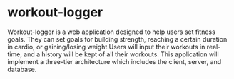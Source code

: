 # workout-logger

Workout-logger is a web application designed to help users set fitness goals. They can set goals for building strength, reaching a certain duration in cardio, or gaining/losing weight.Users will input their workouts in real-time, and a history will be kept of all their workouts. This application will implement a three-tier architecture which includes the client, server, and database.
